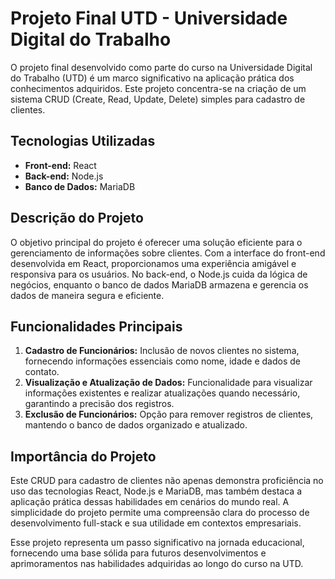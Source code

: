 
# Projeto Final UTD - Universidade Digital do Trabalho

O projeto final desenvolvido como parte do curso na Universidade Digital do Trabalho (UTD) é um marco significativo na aplicação prática dos conhecimentos adquiridos. Este projeto concentra-se na criação de um sistema CRUD (Create, Read, Update, Delete) simples para cadastro de clientes.

## Tecnologias Utilizadas
- **Front-end:** React
- **Back-end:** Node.js
- **Banco de Dados:** MariaDB

## Descrição do Projeto
O objetivo principal do projeto é oferecer uma solução eficiente para o gerenciamento de informações sobre clientes. Com a interface do front-end desenvolvida em React, proporcionamos uma experiência amigável e responsiva para os usuários. No back-end, o Node.js cuida da lógica de negócios, enquanto o banco de dados MariaDB armazena e gerencia os dados de maneira segura e eficiente.

## Funcionalidades Principais
1. **Cadastro de Funcionários:** Inclusão de novos clientes no sistema, fornecendo informações essenciais como nome, idade e dados de contato.
2. **Visualização e Atualização de Dados:** Funcionalidade para visualizar informações existentes e realizar atualizações quando necessário, garantindo a precisão dos registros.
3. **Exclusão de Funcionários:** Opção para remover registros de clientes, mantendo o banco de dados organizado e atualizado.

## Importância do Projeto
Este CRUD para cadastro de clientes não apenas demonstra proficiência no uso das tecnologias React, Node.js e MariaDB, mas também destaca a aplicação prática dessas habilidades em cenários do mundo real. A simplicidade do projeto permite uma compreensão clara do processo de desenvolvimento full-stack e sua utilidade em contextos empresariais.

Esse projeto representa um passo significativo na jornada educacional, fornecendo uma base sólida para futuros desenvolvimentos e aprimoramentos nas habilidades adquiridas ao longo do curso na UTD.

